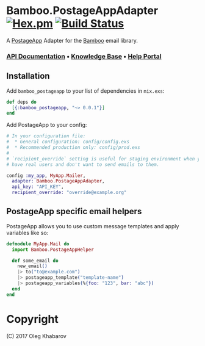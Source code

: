 # Bamboo.PostageAppAdapter [![Hex.pm](https://img.shields.io/hexpm/v/plug.svg?style=flat)](https://hex.pm/packages/bamboo_postageapp) [![Build Status](https://travis-ci.org/GBH/bamboo_postageapp.svg?style=flat&branch=master)](https://travis-ci.org/GBH/bamboo_postageapp)


A [PostageApp](https://postageapp.com/) Adapter for the [Bamboo](https://github.com/thoughtbot/bamboo) email library.


### [API Documentation](http://help.postageapp.com/kb/api/api-overview) &bull; [Knowledge Base](http://help.postageapp.com/kb) &bull; [Help Portal](http://help.postageapp.com/)

## Installation

Add `bamboo_postageapp` to your list of dependencies in `mix.exs`:

```elixir
def deps do
  [{:bamboo_postageapp, "~> 0.0.1"}]
end
```

Add PostageApp to your config:

```elixir
# In your configuration file:
#  * General configuration: config/config.exs
#  * Recommended production only: config/prod.exs
#
# `recipient_override` setting is useful for staging environment when you might
# have real users and don't want to send emails to them.

config :my_app, MyApp.Mailer,
  adapter: Bamboo.PostageAppAdapter,
  api_key: "API_KEY",
  recipient_override: "override@example.org"
```

## PostageApp specific email helpers

PostageApp allows you to use custom message templates and apply variables like so:

```elixir
defmodule MyApp.Mail do
  import Bamboo.PostageAppHelper

  def some_email do
    new_email()
    |> to("to@example.com")
    |> postageapp_template("template-name")
    |> postageapp_variables(%{foo: "123", bar: "abc"})
  end
end
```

# Copyright

(C) 2017 Oleg Khabarov
